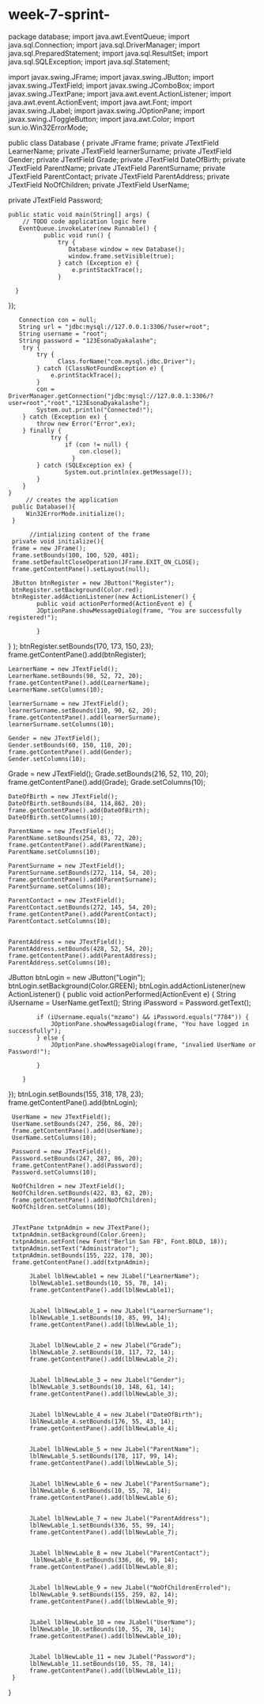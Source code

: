 # week-7-sprint-
package database;
import java.awt.EventQueue;
import java.sql.Connection;
import java.sql.DriverManager;
import java.sql.PreparedStatement;
import java.sql.ResultSet;
import java.sql.SQLException;
import java.sql.Statement;

import javax.swing.JFrame;
import javax.swing.JButton;
import javax.swing.JTextField;
import javax.swing.JComboBox;
import javax.swing.JTextPane;
import java.awt.event.ActionListener;
import java.awt.event.ActionEvent;
import java.awt.Font;
import javax.swing.JLabel;
import javax.swing.JOptionPane;
import javax.swing.JToggleButton;
import java.awt.Color;
import sun.io.Win32ErrorMode;

public class Database {
        private JFrame frame;
        private JTextField LearnerName;
        private JTextField learnerSurname;
        private JTextField Gender;
        private JTextField Grade;
        private JTextField DateOfBirth;
        private JTextField ParentName;
        private JTextField ParentSurname;
        private JTextField ParentContact;
        private JTextField ParentAddress;
        private JTextField NoOfChildren;
        private JTextField UserName;

private JTextField Password;
        
    public static void main(String[] args) {
        // TODO code application logic here
       EventQueue.invokeLater(new Runnable() {
              public void run() { 
                  try {
                     Database window = new Database();
                     window.frame.setVisible(true);
                  } catch (Exception e) {
                      e.printStackTrace();
                  }
                     
      }   
   });
       
       Connection con = null;
       String url = "jdbc:mysql://127.0.0.1:3306/?user=root";
       String username = "root";
       String password = "123EsonaDyakalashe";
        try {
            try {
                  Class.forName("com.mysql.jdbc.Driver");
            } catch (ClassNotFoundException e) {
                e.printStackTrace();
            }
            con = DriverManager.getConnection("jdbc:mysql://127.0.0.1:3306/?user=root","root","123EsonaDyakalashe");
            System.out.println("Connected!");
        } catch (Exception ex) {
            throw new Error("Error",ex);
        } finally {
                try {
                    if (con != null) {
                        con.close();
                      }
            } catch (SQLException ex) {
                    System.out.println(ex.getMessage());
            }  
        }
    }
         // creates the application
     public Database(){
         Win32ErrorMode.initialize();
     }
     
          //intializing content of the frame
     private void initialize(){
     frame = new JFrame();
     frame.setBounds(100, 100, 520, 401);
     frame.setDefaultCloseOperation(JFrame.EXIT_ON_CLOSE);
     frame.getContentPane().setLayout(null);
     
     JButton btnRegister = new JButton("Register");
     btnRegister.setBackground(Color.red);
     btnRegister.addActionListener(new ActionListener() {
            public void actionPerformed(ActionEvent e) {
            JOptionPane.showMessageDialog(frame, "You are successfully registered!");
           
            }
     
}
     );
    btnRegister.setBounds(170, 173, 150, 23);
    frame.getContentPane().add(btnRegister);
    
    LearnerName = new JTextField();
    LearnerName.setBounds(98, 52, 72, 20);
    frame.getContentPane().add(LearnerName);
    LearnerName.setColumns(10);
    
    learnerSurname = new JTextField();
    learnerSurname.setBounds(110, 90, 62, 20);
    frame.getContentPane().add(learnerSurname);
    learnerSurname.setColumns(10);
     
    Gender = new JTextField();
    Gender.setBounds(60, 150, 110, 20);
    frame.getContentPane().add(Gender);
    Gender.setColumns(10);

Grade = new JTextField();
    Grade.setBounds(216, 52, 110, 20);
    frame.getContentPane().add(Grade);
    Grade.setColumns(10);
    
    DateOfBirth = new JTextField();
    DateOfBirth.setBounds(84, 114,862, 20);
    frame.getContentPane().add(DateOfBirth);
    DateOfBirth.setColumns(10);
    
    ParentName = new JTextField();
    ParentName.setBounds(254, 83, 72, 20);
    frame.getContentPane().add(ParentName);
    ParentName.setColumns(10);
   
    ParentSurname = new JTextField();
    ParentSurname.setBounds(272, 114, 54, 20);
    frame.getContentPane().add(ParentSurname);
    ParentSurname.setColumns(10);
    
    ParentContact = new JTextField();
    ParentContact.setBounds(272, 145, 54, 20);
    frame.getContentPane().add(ParentContact);
    ParentContact.setColumns(10);
   
        
    ParentAddress = new JTextField();
    ParentAddress.setBounds(428, 52, 54, 20);
    frame.getContentPane().add(ParentAddress);
    ParentAddress.setColumns(10);
   
   JButton btnLogin = new JButton("Login");
   btnLogin.setBackground(Color.GREEN);
   btnLogin.addActionListener(new ActionListener() {
        public void actionPerformed(ActionEvent e) {
           String iUsername = UserName.getText();
           String iPassword = Password.getText();
           
            if (iUsername.equals("mzamo") && iPassword.equals("7784")) {
                JOptionPane.showMessageDialog(frame, "You have logged in successfully");
            } else {
                JOptionPane.showMessageDialog(frame, "invalied UserName or Password!");
            
            }
         
        }
        
   
   });
     btnLogin.setBounds(155, 318, 178, 23);
     frame.getContentPane().add(btnLogin);
     
     UserName = new JTextField();
     UserName.setBounds(247, 256, 86, 20);
     frame.getContentPane().add(UserName);
     UserName.setColumns(10);
         
     Password = new JTextField();
     Password.setBounds(247, 287, 86, 20);
     frame.getContentPane().add(Password);
     Password.setColumns(10);
    
     NoOfChildren = new JTextField();
     NoOfChildren.setBounds(422, 83, 62, 20);
     frame.getContentPane().add(NoOfChildren);
     NoOfChildren.setColumns(10);
    
     
     JTextPane txtpnAdmin = new JTextPane();
     txtpnAdmin.setBackground(Color.Green);
     txtpnAdmin.setFont(new Font("Berlin San FB", Font.BOLD, 18));
     txtpnAdmin.setText("Administrator");
     txtpnAdmin.setBounds(155, 222, 178, 30);
     frame.getContentPane().add(txtpnAdmin);
     
          JLabel lblNewLable1 = new JLabel("LearnerName");
          lblNewLable1.setBounds(10, 55, 78, 14);
          frame.getContentPane().add(lblNewLable1);
          
       
          JLabel lblNewLable_1 = new JLabel("LearnerSurname");
          lblNewLable_1.setBounds(10, 85, 99, 14);
          frame.getContentPane().add(lblNewLable_1);
          
     
          JLabel lblNewLable_2 = new Jlabel(“Grade”);
          lblNewLable_2.setBounds(10, 117, 72, 14);
          frame.getContentPane().add(lblNewLable_2);
                            
    
          JLabel lblNewLable_3 = new JLabel("Gender");
          lblNewLable_3.setBounds(10, 148, 61, 14);
          frame.getContentPane().add(lblNewLable_3);
          
          
          JLabel lblNewLable_4 = new JLabel("DateOfBirth");
          lblNewLable_4.setBounds(176, 55, 43, 14);
          frame.getContentPane().add(lblNewLable_4);
          
          
          JLabel lblNewLable_5 = new JLabel("ParentName");
          lblNewLable_5.setBounds(178, 117, 99, 14);
          frame.getContentPane().add(lblNewLable_5);
          
          
          JLabel lblNewLable_6 = new JLabel("ParentSurname");
          lblNewLable_6.setBounds(10, 55, 78, 14);
          frame.getContentPane().add(lblNewLable_6);
          
          
          JLabel lblNewLable_7 = new JLabel("ParentAddress");
          lblNewLable_1.setBounds(336, 55, 99, 14);
          frame.getContentPane().add(lblNewLable_7);
           
          
          JLabel lblNewLable_8 = new JLabel("ParentContact");
           lblNewLable_8.setBounds(336, 86, 99, 14);
          frame.getContentPane().add(lblNewLable_8);
          
          
          JLabel lblNewLable_9 = new JLabel("NoOfChildrenErroled");
          lblNewLable_9.setBounds(155, 259, 82, 14);
          frame.getContentPane().add(lblNewLable_9);
          
          
          JLabel lblNewLable_10 = new JLabel("UserName");
          lblNewLable_10.setBounds(10, 55, 78, 14);
          frame.getContentPane().add(lblNewLable_10);
          
          
          JLabel lblNewLable_11 = new JLabel("Password");
          lblNewLable_11.setBounds(10, 55, 78, 14);
          frame.getContentPane().add(lblNewLable_11);
     }
}




